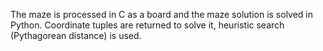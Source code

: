 The maze is processed in C as a board and the maze solution is solved in Python. Coordinate tuples are returned to solve it,
 heuristic search (Pythagorean distance) is used.